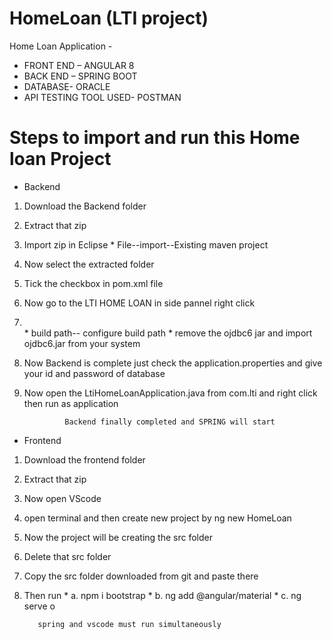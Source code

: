 # HomeLoan (LTI project) 
Home Loan Application -
* FRONT END – ANGULAR 8
* BACK END – SPRING BOOT
* DATABASE- ORACLE 
* API TESTING TOOL USED- POSTMAN



# Steps to import and run this Home loan Project 

* Backend
1. Download the Backend folder 
2. Extract that zip 
3. Import zip in Eclipse
       * File--import--Existing maven project 
5. Now select the extracted folder  
6. Tick the checkbox in pom.xml file 
7. Now go to the LTI HOME LOAN in side pannel right click 
8. <br>
        * build path-- configure build path
        * remove the ojdbc6 jar and import ojdbc6.jar from your system 
       
8. Now Backend is complete just check the application.properties and give your id and password of database 
9. Now open the LtiHomeLoanApplication.java from com.lti and right click then run as application 

                Backend finally completed and SPRING will start 
                
                
* Frontend   

1. Download the frontend folder 
2. Extract that zip 
3. Now open VScode 
4. open terminal and then create new project by ng new HomeLoan
5. Now the project will be creating the src folder 
6. Delete that src folder 
7. Copy the src folder downloaded from git and paste there
8. Then run
          * a. npm i bootstrap 
          * b. ng add @angular/material
          * c. ng serve o 
          
          spring and vscode must run simultaneously
          
          
          
 
          
                
                
                
                

       
       
       
       
   
   
   
   
